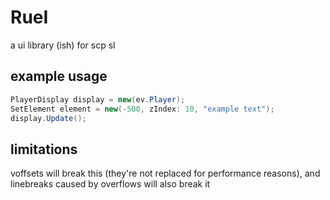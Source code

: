 # RueI
a ui library (ish) for scp sl
## example usage
```csharp
PlayerDisplay display = new(ev.Player);
SetElement element = new(-500, zIndex: 10, "example text");
display.Update();
```
## limitations
voffsets will break this (they're not replaced for performance reasons), and linebreaks caused by overflows will also break it
